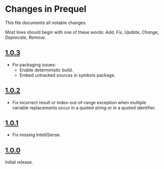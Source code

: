 # Changes in Prequel
This file documents all notable changes.

Most lines should begin with one of these words:
*Add*, *Fix*, *Update*, *Change*, *Deprecate*, *Remove*.

<!--
## [Unreleased](https://github.com/sharpjs/Prequel/compare/release/1.0.3..HEAD)
(none)
-->

## [1.0.3](https://github.com/sharpjs/Prequel/compare/release/1.0.2..release/1.0.3)
- Fix packaging issues:
  - Enable deterministic build.
  - Embed untracked sources in symbols package.

## [1.0.2](https://github.com/sharpjs/Prequel/compare/release/1.0.1..release/1.0.2)
- Fix incorrect result or index-out-of-range exception when multiple variable 
  replacements occur in a quoted string or in a quoted identifier.

## [1.0.1](https://github.com/sharpjs/Prequel/compare/release/1.0.0..release/1.0.1)
- Fix missing IntelliSense.

## [1.0.0](https://github.com/sharpjs/Prequel/tree/release/1.0.0)
Initial release.

<!--
  Copyright 2022 Jeffrey Sharp

  Permission to use, copy, modify, and distribute this software for any
  purpose with or without fee is hereby granted, provided that the above
  copyright notice and this permission notice appear in all copies.

  THE SOFTWARE IS PROVIDED "AS IS" AND THE AUTHOR DISCLAIMS ALL WARRANTIES
  WITH REGARD TO THIS SOFTWARE INCLUDING ALL IMPLIED WARRANTIES OF
  MERCHANTABILITY AND FITNESS. IN NO EVENT SHALL THE AUTHOR BE LIABLE FOR
  ANY SPECIAL, DIRECT, INDIRECT, OR CONSEQUENTIAL DAMAGES OR ANY DAMAGES
  WHATSOEVER RESULTING FROM LOSS OF USE, DATA OR PROFITS, WHETHER IN AN
  ACTION OF CONTRACT, NEGLIGENCE OR OTHER TORTIOUS ACTION, ARISING OUT OF
  OR IN CONNECTION WITH THE USE OR PERFORMANCE OF THIS SOFTWARE.
-->
